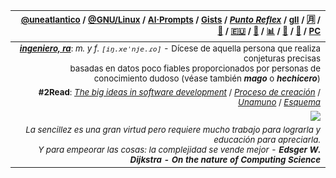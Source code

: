 |<sup>[@uneatlantico](/UNEATLANTICO/README.md) / [@GNU/Linux](GNU.Linux/README.md) / [AI·Prompts](https://github.com/mmasias/ai-prompts) / [Gists](https://gist.github.com/mmasias) / [***Punto Reflex***](https://github.com/puntoReflex) / [gII](https://github.com/Ingenieria-Informatica-UNEATLANTICO/.github/blob/main/README.md) / [🈷️](github-metrics.md) / [🔩](https://it-tools.tech/) / [🇪🇺](https://european-alternatives.eu/alternatives-to) / [🎹](https://manuel.masiasweb.com/escalas.html) / [📊](https://manuel.masiasweb.com/github-stats-page-contributors.html) / [👣](https://manuel.masiasweb.com/gh-history-v0/) / [🌇](https://www.tiktok.com/@mmasiasv) / [PC](https://docs.google.com/presentation/d/1dwcsC1lj6Gx4LULWGXp9bfHA5i9pWR8CB2NC8JaOjTs/edit?usp=sharing)
|-:|
|<sup>***[ingeniero, ra](temasVarios/ingeniero.md)***: *m. y f. `[iŋ.xeˈnje.ɾo]`* - Dícese de aquella persona que realiza conjeturas precisas<br>basadas en datos poco fiables proporcionados por personas de conocimiento dudoso (véase también ***mago*** o ***hechicero***)
|<sup>**#2Read**: [*The big ideas in software development*](https://www.softdevbigideas.com/the-big-ideas-in-software-development.html) / [*Proceso de creación*](procesoDeCreacion.md) / [*Unamuno*](unamuno.md) / [*Esquema*](acercaDeEsquema.md)
|![](/imagenes/2Monitors/ultima_vi_desktop_background_wallpaper_5760x1080_by_mecandes_d87e0fg.png)|
|<sup><i>La sencillez es una gran virtud pero requiere mucho trabajo para lograrla y educación para apreciarla.<br>Y para empeorar las cosas: la complejidad se vende mejor - <b>Edsger W. Dijkstra - On the nature of Computing Science</b></i></sup>
